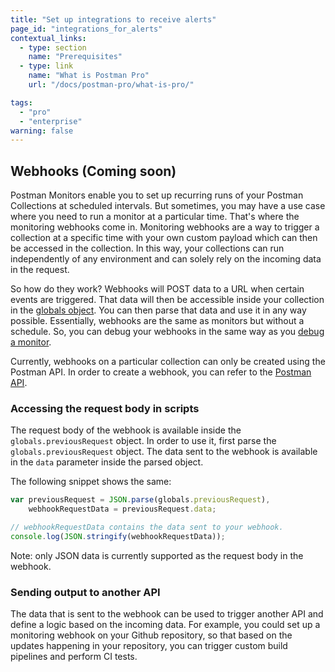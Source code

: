 ```yaml
---
title: "Set up integrations to receive alerts"
page_id: "integrations_for_alerts"
contextual_links:
  - type: section
    name: "Prerequisites"
  - type: link
    name: "What is Postman Pro"
    url: "/docs/postman-pro/what-is-pro/"

tags: 
  - "pro"
  - "enterprise"
warning: false
---
```


## Webhooks (Coming soon)

Postman Monitors enable you to set up recurring runs of your Postman Collections at scheduled intervals. But sometimes, you may have a use case where you need to run a monitor at a particular time. That's where the monitoring webhooks come in. Monitoring webhooks are a way to trigger a collection at a specific time with your own custom payload which can then be accessed in the collection. In this way, your collections can run independently of any environment and can solely rely on the incoming data in the request.

So how do they work? Webhooks will POST data to a URL when certain events are triggered. That data will then be accessible inside your collection in the [globals object](/docs/postman/environments-and-globals/manage-globals). You can then parse that data and use it in any way possible. Essentially, webhooks are the same as monitors but without a schedule. So, you can debug your webhooks in the same way as you [debug a monitor](/docs/postman/monitors/troubleshooting-monitors).

Currently, webhooks on a particular collection can only be created using the Postman API. In order to create a webhook, you can refer to the [Postman API](/docs/postman/postman-api/intro-api/).

### Accessing the request body in scripts

The request body of the webhook is available inside the `globals.previousRequest` object. In order to use it, first parse the `globals.previousRequest` object. The data sent to the webhook is available in the `data` parameter inside the parsed object.

The following snippet shows the same:

```js
var previousRequest = JSON.parse(globals.previousRequest),
    webhookRequestData = previousRequest.data;

// webhookRequestData contains the data sent to your webhook.
console.log(JSON.stringify(webhookRequestData));
```

Note: only JSON data is currently supported as the request body in the webhook.

### Sending output to another API

The data that is sent to the webhook can be used to trigger another API and define a logic based on the incoming data. For example, you could set up a monitoring webhook on your Github repository, so that based on the updates happening in your repository, you can trigger custom build pipelines and perform CI tests.
